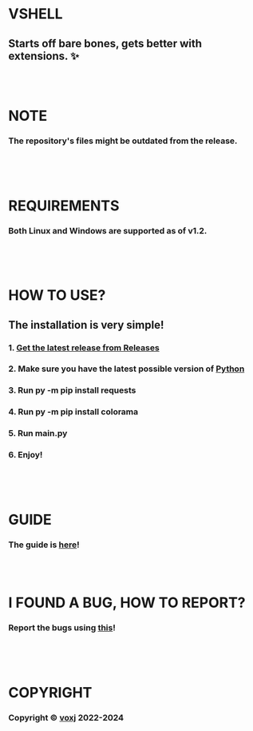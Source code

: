 # VSHELL
## Starts off bare bones, gets better with extensions. ✨
<br><br>
# NOTE
### The repository's files might be outdated from the release.
##
<br><br>
# REQUIREMENTS
### Both Linux and Windows are supported as of v1.2.
##
<br><br>
# HOW TO USE?
## The installation is very simple!
### 1. [Get the latest release from Releases](https://github.com/voxj/vShell/releases/)
### 2. Make sure you have the latest possible version of [Python](https://python.org/)
### 3. Run py -m pip install requests
### 4. Run py -m pip install colorama
### 5. Run main.py
### 6. Enjoy!
##
<br><br>
# GUIDE
### The guide is [here](https://vshell-vxj.github.io/g)!
<br><br>
# I FOUND A BUG, HOW TO REPORT?
### Report the bugs using [this](https://github.com/voxj/vShell/pulls)!
##
<br><br>
# COPYRIGHT
### Copyright ©️ [voxj](https://vxj.is-a.dev/i/) 2022-2024
